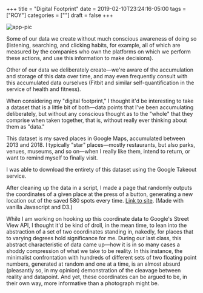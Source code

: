 +++
title = "Digital Footprint"
date = 2019-02-10T23:24:16-05:00
tags = ["ROY"]
categories = [""]
draft = false
+++

![app-pic](/images/uploads/coordinates.png)

Some of our data we create without much conscious awareness of doing so (listening, searching, and clicking habits, for example, all of which are measured by the companies who own the platforms on which we perform these actions, and use this information to make decisions).

Other of our data we deliberately create—we're aware of the accumulation and storage of this data over time, and may even frequently consult with this accumulated data ourselves (Fitbit and similar self-quantification in the service of health and fitness).

When considering my "digital footprint," I thought it'd be interesting to take a dataset that is a little bit of both—data points that I've been accumulating deliberately, but without any conscious thought as to the "whole" that they comprise when taken together, that is, without really ever thinking about them as "data."

This dataset is my saved places in Google Maps, accumulated between 2013 and 2018. I typically "star" places—mostly restaurants, but also parks, venues, museums, and so on—when I really like them, intend to return, or want to remind myself to finally visit.

I was able to download the entirety of this dataset using the Google Takeout service.

After cleaning up the data in a script, I made a page that randomly outputs the coordinates of a given place at the press of a button, generating a new location out of the saved 580 spots every time. [Link to site](https://michaeljblum.github.io/Street-View/index). (Made with vanilla Javascript and D3.)

While I am working on hooking up this coordinate data to Google's Street View API, I thought it'd be kind of droll, in the mean time, to lean into the abstraction of a set of two coordinates standing in, nakedly, for places that to varying degrees hold significance for me. During our last class, this abstract characteristic of data came up—how it is in so many cases a shoddy compression of what we take to be reality. In this instance, the minimalist confrontation with hundreds of different sets of two floating point numbers, generated at random and one at a time, is an almost absurd (pleasantly so, in my opinion) demonstration of the cleavage between reality and datapoint. And yet, these coordinates can be argued to be, in their own way, more informative than a photograph might be.